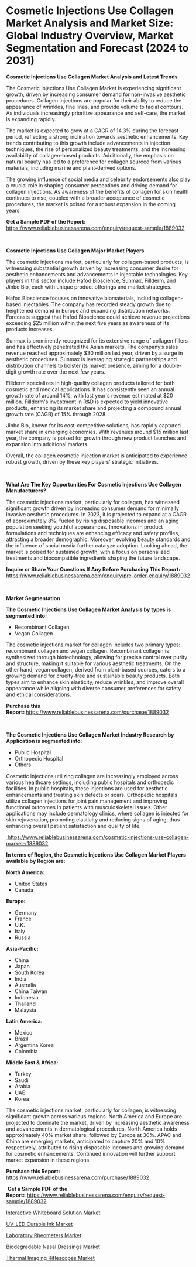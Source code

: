 <p><h1>Cosmetic Injections Use Collagen Market Analysis and Market Size: Global Industry Overview, Market Segmentation and Forecast (2024 to 2031)</h1></p><p><strong>Cosmetic Injections Use Collagen Market Analysis and Latest Trends</strong></p>
<p><p>The Cosmetic Injections Use Collagen Market is experiencing significant growth, driven by increasing consumer demand for non-invasive aesthetic procedures. Collagen injections are popular for their ability to reduce the appearance of wrinkles, fine lines, and provide volume to facial contours. As individuals increasingly prioritize appearance and self-care, the market is expanding rapidly.</p><p>The market is expected to grow at a CAGR of 14.3% during the forecast period, reflecting a strong inclination towards aesthetic enhancements. Key trends contributing to this growth include advancements in injection techniques, the rise of personalized beauty treatments, and the increasing availability of collagen-based products. Additionally, the emphasis on natural beauty has led to a preference for collagen sourced from various materials, including marine and plant-derived options.</p><p>The growing influence of social media and celebrity endorsements also play a crucial role in shaping consumer perceptions and driving demand for collagen injections. As awareness of the benefits of collagen for skin health continues to rise, coupled with a broader acceptance of cosmetic procedures, the market is poised for a robust expansion in the coming years.</p></p>
<p><strong>Get a Sample PDF of the Report:&nbsp;</strong> <a href="https://www.reliablebusinessarena.com/enquiry/request-sample/1889032?utm_campaign=1596&utm_medium=2&utm_source=Github&utm_content=ia&utm_term=24102024&utm_id=cosmetic-injections-use-collagen">https://www.reliablebusinessarena.com/enquiry/request-sample/1889032</a></p>
<p>&nbsp;</p>
<p><strong>Cosmetic Injections Use Collagen Major Market Players</strong></p>
<p><p>The cosmetic injections market, particularly for collagen-based products, is witnessing substantial growth driven by increasing consumer desire for aesthetic enhancements and advancements in injectable technologies. Key players in this sector include Hafod Bioscience, Sunmax, Fillderm, and Jinbo Bio, each with unique product offerings and market strategies.</p><p>Hafod Bioscience focuses on innovative biomaterials, including collagen-based injectables. The company has recorded steady growth due to heightened demand in Europe and expanding distribution networks. Forecasts suggest that Hafod Bioscience could achieve revenue projections exceeding $25 million within the next five years as awareness of its products increases.</p><p>Sunmax is prominently recognized for its extensive range of collagen fillers and has effectively penetrated the Asian markets. The company’s sales revenue reached approximately $30 million last year, driven by a surge in aesthetic procedures. Sunmax is leveraging strategic partnerships and distribution channels to bolster its market presence, aiming for a double-digit growth rate over the next few years.</p><p>Fillderm specializes in high-quality collagen products tailored for both cosmetic and medical applications. It has consistently seen an annual growth rate of around 14%, with last year's revenue estimated at $20 million. Fillderm's investment in R&D is expected to yield innovative products, enhancing its market share and projecting a compound annual growth rate (CAGR) of 15% through 2028.</p><p>Jinbo Bio, known for its cost-competitive solutions, has rapidly captured market share in emerging economies. With revenues around $15 million last year, the company is poised for growth through new product launches and expansion into additional markets.</p><p>Overall, the collagen cosmetic injection market is anticipated to experience robust growth, driven by these key players’ strategic initiatives.</p></p>
<p>&nbsp;</p>
<p><strong>What Are The Key Opportunities For Cosmetic Injections Use Collagen Manufacturers?</strong></p>
<p><p>The cosmetic injections market, particularly for collagen, has witnessed significant growth driven by increasing consumer demand for minimally invasive aesthetic procedures. In 2023, it is projected to expand at a CAGR of approximately 8%, fueled by rising disposable incomes and an aging population seeking youthful appearances. Innovations in product formulations and techniques are enhancing efficacy and safety profiles, attracting a broader demographic. Moreover, evolving beauty standards and the influence of social media further catalyze adoption. Looking ahead, the market is poised for sustained growth, with a focus on personalized treatments and biocompatible ingredients shaping the future landscape.</p></p>
<p><strong>Inquire or Share Your Questions If Any Before Purchasing This Report:</strong> <a href="https://www.reliablebusinessarena.com/enquiry/pre-order-enquiry/1889032?utm_campaign=1596&utm_medium=2&utm_source=Github&utm_content=ia&utm_term=24102024&utm_id=cosmetic-injections-use-collagen">https://www.reliablebusinessarena.com/enquiry/pre-order-enquiry/1889032</a></p>
<p>&nbsp;</p>
<p><strong>Market Segmentation</strong></p>
<p><strong>The Cosmetic Injections Use Collagen Market Analysis by types is segmented into:</strong></p>
<p><ul><li>Recombinant Collagen</li><li>Vegan Collagen</li></ul></p>
<p><p>The cosmetic injections market for collagen includes two primary types: recombinant collagen and vegan collagen. Recombinant collagen is synthesized through biotechnology, allowing for precise control over purity and structure, making it suitable for various aesthetic treatments. On the other hand, vegan collagen, derived from plant-based sources, caters to a growing demand for cruelty-free and sustainable beauty products. Both types aim to enhance skin elasticity, reduce wrinkles, and improve overall appearance while aligning with diverse consumer preferences for safety and ethical considerations.</p></p>
<p><strong>Purchase this Report:&nbsp;</strong><a href="https://www.reliablebusinessarena.com/purchase/1889032?utm_campaign=1596&utm_medium=2&utm_source=Github&utm_content=ia&utm_term=24102024&utm_id=cosmetic-injections-use-collagen">https://www.reliablebusinessarena.com/purchase/1889032</a></p>
<p>&nbsp;</p>
<p><strong>The Cosmetic Injections Use Collagen Market Industry Research by Application is segmented into:</strong></p>
<p><ul><li>Public Hospital</li><li>Orthopedic Hospital</li><li>Others</li></ul></p>
<p><p>Cosmetic injections utilizing collagen are increasingly employed across various healthcare settings, including public hospitals and orthopedic facilities. In public hospitals, these injections are used for aesthetic enhancements and treating skin defects or scars. Orthopedic hospitals utilize collagen injections for joint pain management and improving functional outcomes in patients with musculoskeletal issues. Other applications may include dermatology clinics, where collagen is injected for skin rejuvenation, promoting elasticity and reducing signs of aging, thus enhancing overall patient satisfaction and quality of life.</p></p>
<p><a href="https://www.reliablebusinessarena.com/cosmetic-injections-use-collagen-market-r1889032?utm_campaign=1596&utm_medium=2&utm_source=Github&utm_content=ia&utm_term=24102024&utm_id=cosmetic-injections-use-collagen">&nbsp;https://www.reliablebusinessarena.com/cosmetic-injections-use-collagen-market-r1889032</a></p>
<p><strong>In terms of Region, the Cosmetic Injections Use Collagen Market Players available by Region are:</strong></p>
<p>
    <p> <strong> North America: </strong>
        <ul>
            <li>United States</li>
            <li>Canada</li>
        </ul>
        </p> 
    <p> <strong> Europe: </strong>
        <ul>
            <li>Germany</li>
            <li>France</li>
            <li>U.K.</li>
            <li>Italy</li>
            <li>Russia</li>
        </ul>
        </p> 
    <p> <strong> Asia-Pacific: </strong>
        <ul>
            <li>China</li>
            <li>Japan</li>
            <li>South Korea</li>
            <li>India</li>
            <li>Australia</li>
            <li>China Taiwan</li>
            <li>Indonesia</li>
            <li>Thailand</li>
            <li>Malaysia</li>
        </ul>
        </p> 
    <p> <strong> Latin America: </strong>
        <ul>
            <li>Mexico</li>
            <li>Brazil</li>
            <li>Argentina Korea</li>
            <li>Colombia</li>
        </ul>
        </p> 
    <p> <strong> Middle East & Africa: </strong>
        <ul>
            <li>Turkey</li>
            <li>Saudi</li>
            <li>Arabia</li>
            <li>UAE</li>
            <li>Korea</li>
        </ul>
    </p>
    </p>
<p><p>The cosmetic injections market, particularly for collagen, is witnessing significant growth across various regions. North America and Europe are projected to dominate the market, driven by increasing aesthetic awareness and advancements in dermatological procedures. North America holds approximately 40% market share, followed by Europe at 30%. APAC and China are emerging markets, anticipated to capture 20% and 10% respectively, attributed to rising disposable incomes and growing demand for cosmetic enhancements. Continued innovation will further support market expansion in these regions.</p></p>
<p><strong>Purchase this Report: </strong><a href="https://www.reliablebusinessarena.com/purchase/1889032?utm_campaign=1596&utm_medium=2&utm_source=Github&utm_content=ia&utm_term=24102024&utm_id=cosmetic-injections-use-collagen">https://www.reliablebusinessarena.com/purchase/1889032</a></p>
<p>&nbsp;<strong>Get a Sample PDF of the Report:&nbsp;&nbsp;</strong><a href="https://www.reliablebusinessarena.com/enquiry/request-sample/1889032?utm_campaign=1596&utm_medium=2&utm_source=Github&utm_content=ia&utm_term=24102024&utm_id=cosmetic-injections-use-collagen">https://www.reliablebusinessarena.com/enquiry/request-sample/1889032</a></p>
<p><strong></strong></p>
<p><p><a href="https://www.linkedin.com/pulse/analyzing-lnteractive-whiteboard-solution-market-dynamics-growth-l81ic?utm_campaign=1596&utm_medium=2&utm_source=Github&utm_content=ia&utm_term=24102024&utm_id=cosmetic-injections-use-collagen">lnteractive Whiteboard Solution Market</a></p><p><a href="https://www.linkedin.com/pulse/competitive-intelligence-uv-led-curable-ink-market-eemic?utm_campaign=1596&utm_medium=2&utm_source=Github&utm_content=ia&utm_term=24102024&utm_id=cosmetic-injections-use-collagen">UV-LED Curable Ink Market</a></p><p><a href="https://www.linkedin.com/pulse/market-dynamics-future-trends-global-laboratory-rheometers-2pnwf?utm_campaign=1596&utm_medium=2&utm_source=Github&utm_content=ia&utm_term=24102024&utm_id=cosmetic-injections-use-collagen">Laboratory Rheometers Market</a></p><p><a href="https://www.linkedin.com/pulse/strategic-roadmap-success-global-biodegradable-nasal-dressings-eieaf?utm_campaign=1596&utm_medium=2&utm_source=Github&utm_content=ia&utm_term=24102024&utm_id=cosmetic-injections-use-collagen">Biodegradable Nasal Dressings Market</a></p><p><a href="https://www.linkedin.com/pulse/thermal-imaging-riflescopes-market-research-report-exploring-xsxje?utm_campaign=1596&utm_medium=2&utm_source=Github&utm_content=ia&utm_term=24102024&utm_id=cosmetic-injections-use-collagen">Thermal Imaging Riflescopes Market</a></p></p>